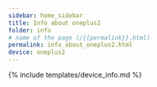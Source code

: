 ```yaml
---
sidebar: home_sidebar
title: Info about oneplus2
folder: info
# name of the page (/{{permalink}}.html)
permalink: info_about_oneplus2.html
device: oneplus2
---
```

{% include templates/device_info.md %}
